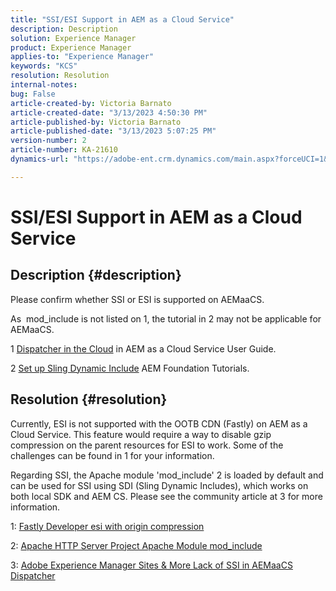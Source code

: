 ```yaml
---
title: "SSI/ESI Support in AEM as a Cloud Service"
description: Description
solution: Experience Manager
product: Experience Manager
applies-to: "Experience Manager"
keywords: "KCS"
resolution: Resolution
internal-notes: 
bug: False
article-created-by: Victoria Barnato
article-created-date: "3/13/2023 4:50:30 PM"
article-published-by: Victoria Barnato
article-published-date: "3/13/2023 5:07:25 PM"
version-number: 2
article-number: KA-21610
dynamics-url: "https://adobe-ent.crm.dynamics.com/main.aspx?forceUCI=1&pagetype=entityrecord&etn=knowledgearticle&id=12a61729-bfc1-ed11-83ff-6045bd006079"

---
```

# SSI/ESI Support in AEM as a Cloud Service

## Description {#description}


Please confirm whether SSI or ESI is supported on AEMaaCS.

As  mod_include is not listed on 1, the tutorial in 2 may not be applicable for AEMaaCS.

1 [Dispatcher in the Cloud](https://experienceleague.adobe.com/docs/experience-manager-cloud-service/content/implementing/content-delivery/disp-overview.html) in AEM as a Cloud Service User Guide.

2 [Set up Sling Dynamic Include](https://experienceleague.adobe.com/docs/experience-manager-learn/foundation/development/set-up-sling-dynamic-include.html) AEM Foundation Tutorials.




## Resolution {#resolution}


Currently, ESI is not supported with the OOTB CDN (Fastly) on AEM as a Cloud Service. This feature would require a way to disable gzip compression on the parent resources for ESI to work. Some of the challenges can be found in 1 for your information.

Regarding SSI, the Apache module 'mod_include' 2 is loaded by default and can be used for SSI using SDI (Sling Dynamic Includes), which works on both local SDK and AEM CS. Please see the community article at 3 for more information.

1: [Fastly Developer  esi with origin compression](https://developer.fastly.com/reference/vcl/statements/esi/#esi-with-origin-compression) 

2: [Apache HTTP Server Project  Apache Module mod_include](https://httpd.apache.org/docs/2.4/mod/mod_include.html)

3: [Adobe Experience Manager Sites & More  Lack of SSI in AEMaaCS Dispatcher](https://experienceleaguecommunities.adobe.com/t5/adobe-experience-manager/lack-of-ssi-in-aemaacs-dispatcher/td-p/392044)
